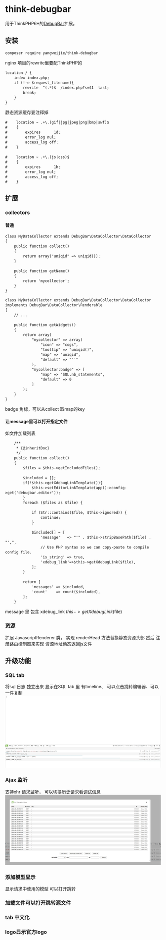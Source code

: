 # think-debugbar

用于ThinkPHP6+的[DebugBar](http://phpdebugbar.com/)扩展。

## 安装

~~~
composer require yangweijie/think-debugbar
~~~

nginx 项目的rewrite里要配ThinkPHP的

~~~
location / {
	index index.php;
	if (!-e $request_filename){
		rewrite  ^(.*)$  /index.php?s=$1  last;
		break;
	}
}
~~~

静态资源缓存要注释掉
~~~
#    location ~ .+\.(gif|jpg|jpeg|png|bmp|swf)$
#    {
#        expires      1d;
#        error_log nul;
#        access_log off;
#    }

#    location ~ .+\.(js|css)$
#    {
#        expires      1h;
#        error_log nul;
#        access_log off;
#    }
~~~

## 扩展
### collectors
#### 普通
~~~ tab
class MyDataCollector extends DebugBar\DataCollector\DataCollector
{
    public function collect()
    {
        return array("uniqid" => uniqid());
    }

    public function getName()
    {
        return 'mycollector';
    }
}
~~~

~~~ widget
class MyDataCollector extends DebugBar\DataCollector\DataCollector implements DebugBar\DataCollector\Renderable
{
    // ...

    public function getWidgets()
    {
        return array(
            "mycollector" => array(
                "icon" => "cogs",
                "tooltip" => "uniqid()",
                "map" => "uniqid",
                "default" => "''"
            ),
            "mycollector:badge" => [
                "map" => "SQL.nb_statements",
                "default" => 0
            ]
        );
    }
}
~~~
badge 角标，可以从collect 取map的key

#### 让message里可以打开指定文件
如文件加载列表

~~~
    /**
     * {@inheritDoc}
     */
    public function collect()
    {
        $files = $this->getIncludedFiles();

        $included = [];
        if(!$this->getXdebugLinkTemplate()){
            $this->setEditorLinkTemplate(app()->config->get('debugbar.editor'));
        }
        foreach ($files as $file) {

            if (Str::contains($file, $this->ignored)) {
                continue;
            }

            $included[] = [
                'message'   => "'" . $this->stripBasePath($file) . "',",
                // Use PHP syntax so we can copy-paste to compile config file.
                'is_string' => true,
                'xdebug_link'=>$this->getXdebugLink($file),
            ];
        }

        return [
            'messages' => $included,
            'count'    => count($included),
        ];
    }
~~~
message 里  包含 xdebug_link $this->getXdebugLink($file)


### 资源
扩展 JavascriptRenderer 类，
实现 renderHead 方法替换静态资源头部
然后 注册路由控制器来实现 资源地址动态返回js文件


## 升级功能

### SQL tab
将sql 日志 独立出来 显示在SQL tab 里 有timeline、 可以点击跳转编辑器、可以一件复制
![](screen\SQL.png)
### Ajax 监听 
支持xhr 请求监听， 可以切换历史请求看调试信息
![](screen\ajax.png)
### 添加模型显示
显示请求中使用的模型 可以打开跳转

### 加载文件可以打开跳转源文件

### tab 中文化

### logo显示官方logo


